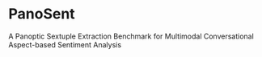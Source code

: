 # PanoSent
A Panoptic Sextuple Extraction Benchmark for Multimodal Conversational Aspect-based Sentiment Analysis
